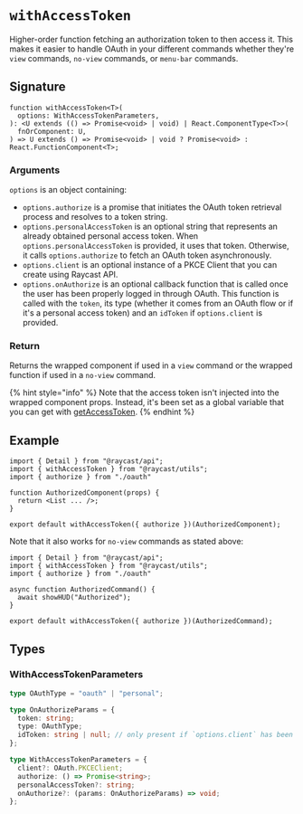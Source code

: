 # `withAccessToken`

Higher-order function fetching an authorization token to then access it. This makes it easier to handle OAuth in your different commands whether they're `view` commands, `no-view` commands, or `menu-bar` commands.

## Signature

```tsx
function withAccessToken<T>(
  options: WithAccessTokenParameters,
): <U extends (() => Promise<void> | void) | React.ComponentType<T>>(
  fnOrComponent: U,
) => U extends () => Promise<void> | void ? Promise<void> : React.FunctionComponent<T>;
```

### Arguments

`options` is an object containing:
- `options.authorize` is a promise that initiates the OAuth token retrieval process and resolves to a token string.
- `options.personalAccessToken` is an optional string that represents an already obtained personal access token. When `options.personalAccessToken` is provided, it uses that token. Otherwise, it calls `options.authorize` to fetch an OAuth token asynchronously.
- `options.client` is an optional instance of a PKCE Client that you can create using Raycast API.
- `options.onAuthorize` is an optional callback function that is called once the user has been properly logged in through OAuth. This function is called with the `token`, its type (whether it comes from an OAuth flow or if it's a personal access token) and an `idToken` if `options.client` is provided.

### Return

Returns the wrapped component if used in a `view` command or the wrapped function if used in a `no-view` command.

{% hint style="info" %}
Note that the access token isn't injected into the wrapped component props. Instead, it's been set as a global variable that you can get with [getAccessToken](utils-reference/oauth/getAccessToken.md).
{% endhint %}

## Example

```tsx
import { Detail } from "@raycast/api";
import { withAccessToken } from "@raycast/utils";
import { authorize } from "./oauth"

function AuthorizedComponent(props) {
  return <List ... />;
}

export default withAccessToken({ authorize })(AuthorizedComponent);
```

Note that it also works for `no-view` commands as stated above:

```tsx
import { Detail } from "@raycast/api";
import { withAccessToken } from "@raycast/utils";
import { authorize } from "./oauth"

async function AuthorizedCommand() {
  await showHUD("Authorized");
}

export default withAccessToken({ authorize })(AuthorizedCommand);
```

## Types

### WithAccessTokenParameters

```ts
type OAuthType = "oauth" | "personal";

type OnAuthorizeParams = {
  token: string;
  type: OAuthType;
  idToken: string | null; // only present if `options.client` has been provided
};

type WithAccessTokenParameters = {
  client?: OAuth.PKCEClient;
  authorize: () => Promise<string>;
  personalAccessToken?: string;
  onAuthorize?: (params: OnAuthorizeParams) => void;
};
```